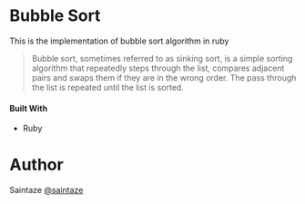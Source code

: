 # Bubble Sort
This is the implementation of bubble sort algorithm in ruby

> Bubble sort, sometimes referred to as sinking sort, is a simple sorting algorithm that repeatedly steps through the list, compares adjacent pairs and swaps them if they are in the wrong order. The pass through the list is repeated until the list is sorted.

#### Built With
+ Ruby

# Author
Saintaze [@saintaze](https://github.com/saintaze/)
